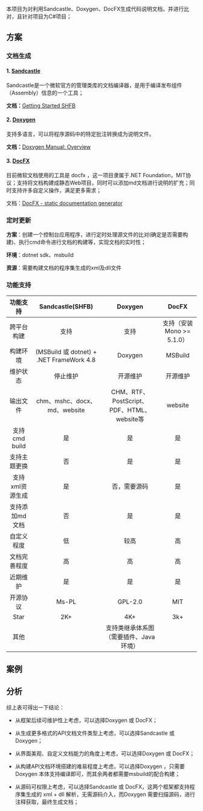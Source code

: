 本项目为对利用Sandcastle、Doxygen、DocFX生成代码说明文档，并进行比对，且针对项目为C#项目；



## 方案


### 文档生成

#### 1. [Sandcastle](https://github.com/EWSoftware/SHFB)

Sandcastle是一个微软官方的管理类库的文档编译器，是用于编译发布组件（Assembly）信息的一个工具；

**文档：**[Getting Started SHFB](http://ewsoftware.github.io/SHFB/html/b772e00e-1705-4062-adb6-774826ce6700.htm)



#### 2. [Doxygen](https://github.com/doxygen/doxygen)

支持多语言，可以将程序源码中的特定批注转换成为说明文件。

**文档：**[Doxygen Manual: Overview](https://www.doxygen.nl/manual/index.html)



#### 3. [DocFX](https://github.com/dotnet/docfx)

目前微软文档使用的工具是 docfx ，这一项目隶属于.NET Foundation，MIT协议；支持将文档构建成静态Web项目，同时可以添加md文档进行说明的扩充；同时支持许多自定义操作，满足更多需求；

文档：[DocFX - static documentation generator](https://dotnet.github.io/docfx/)



### 定时更新

**方案**：创建一个控制台应用程序，进行定时处理源文件的比对(确定是否需要构建)、执行cmd命令进行文档的构建等，实现文档的实时性；

**环境**：dotnet sdk、msbuild

**资源**：需要构建文档的程序集生成的xml及dll文件



### 功能支持

|    功能支持     |             Sandcastle(SHFB)             |                  Doxygen                   |           DocFX           |
| :-------------: | :--------------------------------------: | :----------------------------------------: | :-----------------------: |
|   跨平台构建    |                   支持                   |                    支持                    | 支持（安装Mono >= 5.1.0） |
|    构建环境     | (MSBuild 或 dotnet) + .NET FrameWork 4.8 |                  Doxygen                   |          MSBuild          |
|    维护状态     |                 停止维护                 |                  开源维护                  |         开源维护          |
|    输出文件     |       chm、mshc、docx、md、website       | CHM、RTF、PostScript、PDF、HTML、website等 |          website          |
|  支持cmd build  |                    是                    |                     是                     |            是             |
|  支持主题更换   |                    否                    |                     是                     |            是             |
| 支持xml资源生成 |                    是                    |                否，需要源码                |            是             |
| 支持添加md文档  |                    否                    |                     是                     |            是             |
|   自定义程度    |                    低                    |                    较高                    |            高             |
|  文档完善程度   |                    高                    |                     高                     |            高             |
|    近期维护     |                    是                    |                     是                     |            是             |
|    开源协议     |                  Ms-PL                   |                  GPL-2.0                   |            MIT            |
|      Star       |                   2K+                    |                    4K+                     |            3k+            |
|      其他       |                                          |   支持类继承体系图（需要插件、Java环境）   |                           |



## 案例





## 分析

综上表可得出一下结论：

- 从框架后续可维护性上考虑，可以选择Doxygen 或  DocFX；

- 从生成更多格式的API文档文件类型上考虑，可以选择Sandcastle 或 Doxygen；

- 从界面美观、自定义文档能力的角度上考虑，可以选择Doxygen 或  DocFX；

- 从构建API文档环境搭建的难易程度上考虑，可以选择Doxygen ，只需要Doxygen 本体支持编译即可，而其余两者都需要msbuild的配合构建；

- 从源码可权限上考虑，可以选择Sandcastle 或 DocFX，这两个框架都支持程序集生成的 xml + dll 解析，无需源码介入，而Doxygen 需要扫描源码，进行注释获取，最终生成文档；
